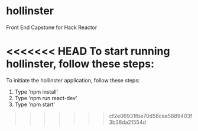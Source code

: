 # hollinster
Front End Capstone for Hack Reactor

<<<<<<< HEAD
To start running hollinster, follow these steps:
=======
To initiate the hollinster application, follow these steps:

1. Type 'npm install'
2. Type 'npm run react-dev'
3. Type 'npm start'
>>>>>>> cf2e06931fbe70d58cee5889403f3b38da21554d
